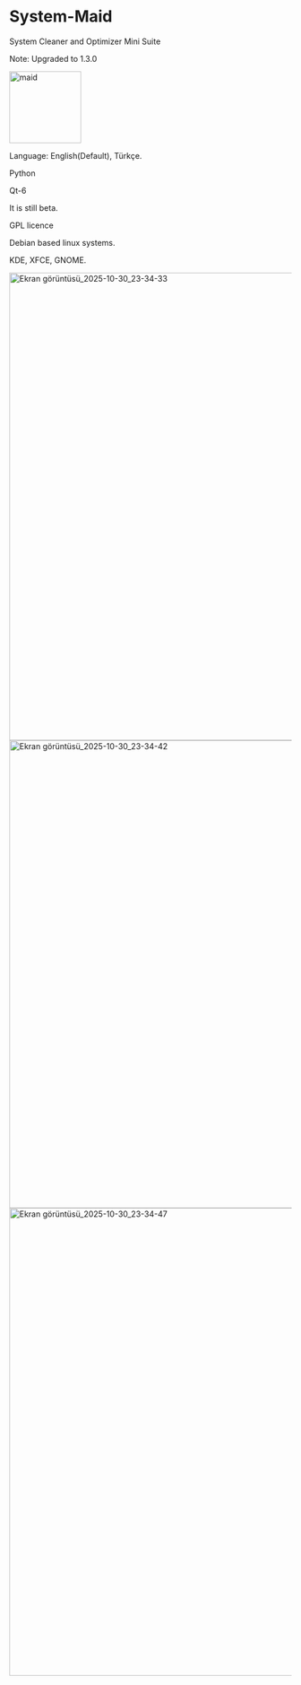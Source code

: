 # System-Maid
System Cleaner and Optimizer Mini Suite

Note: Upgraded to 1.3.0

<img width="128" height="128" alt="maid" src="https://github.com/user-attachments/assets/fb1c1028-0de9-4a8b-be3a-5a03e2b79e5f" />

Language: English(Default), Türkçe.

Python

Qt-6

It is still beta.

GPL licence

Debian based linux systems.

KDE, XFCE, GNOME.

<img width="810" height="834" alt="Ekran görüntüsü_2025-10-30_23-34-33" src="https://github.com/user-attachments/assets/1b4dc61a-9229-4630-a50a-359f9e6a082e" />

<img width="810" height="834" alt="Ekran görüntüsü_2025-10-30_23-34-42" src="https://github.com/user-attachments/assets/98c4916c-c05e-405b-9f5d-f5eb5abebe08" />

<img width="810" height="834" alt="Ekran görüntüsü_2025-10-30_23-34-47" src="https://github.com/user-attachments/assets/c2566295-c31b-4f06-bbbc-e4ed43c951b0" />
